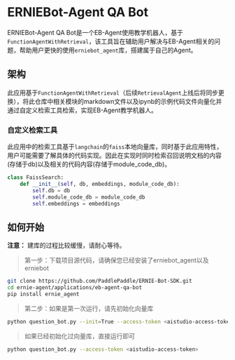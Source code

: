 # ERNIEBot-Agent QA Bot

ERNIEBot-Agent QA Bot是一个EB-Agent使用教学机器人，基于`FunctionAgentWithRetrieval`，该工具旨在辅助用户解决与EB-Agent相关的问题，帮助用户更快的使用`erniebot_agent`库，搭建属于自己的Agent。


## 架构

此应用基于`FunctionAgentWithRetrieval`（后续`RetrievalAgent`上线后将同步更换），将此仓库中相关模块的markdown文件以及ipynb的示例代码文件向量化并通过自定义检索工具检索，实现EB-Agent教学机器人。

### 自定义检索工具

此应用中的检索工具基于`langchain`的`faiss`本地向量库，同时基于此应用特性，用户可能需要了解具体的代码实现。因此在实现时同时检索召回说明文档的内容(存储于db)以及相关的代码内容(存储于module_code_db)。

```python
class FaissSearch:
    def __init__(self, db, embeddings, module_code_db):
        self.db = db
        self.module_code_db = module_code_db
        self.embeddings = embeddings
```
## 如何开始

**注意：** 建库的过程比较缓慢，请耐心等待。

> 第一步：下载项目源代码，请确保您已经安装了erniebot_agent以及erniebot
```bash
git clone https://github.com/PaddlePaddle/ERNIE-Bot-SDK.git
cd ernie-agent/applications/eb-agent-qa-bot
pip install ernie_agent
```
> 第二步：如果是第一次运行，请先初始化向量库
```bash
python question_bot.py --init=True --access-token <aistudio-access-token>
```
> 如果已经初始化过向量库，直接运行即可
```bash
python question_bot.py --access-token <aistudio-access-token>
```